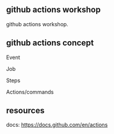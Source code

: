 ## github actions workshop
github actions workshop.

## github actions concept
Event

Job

Steps

Actions/commands

## resources
docs: https://docs.github.com/en/actions
